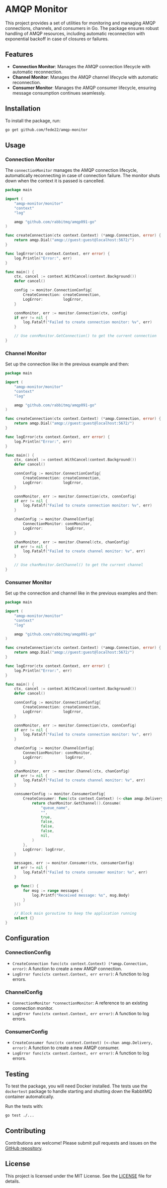 # AMQP Monitor

This project provides a set of utilities for monitoring and managing AMQP connections, channels, and consumers in Go. The package ensures robust handling of AMQP resources, including automatic reconnection with exponential backoff in case of closures or failures.

## Features

- **Connection Monitor**: Manages the AMQP connection lifecycle with automatic reconnection.
- **Channel Monitor**: Manages the AMQP channel lifecycle with automatic reconnection.
- **Consumer Monitor**: Manages the AMQP consumer lifecycle, ensuring message consumption continues seamlessly.

## Installation

To install the package, run:

```sh
go get github.com/fede22/amqp-monitor
```

## Usage

### Connection Monitor

The `connectionMonitor` manages the AMQP connection lifecycle, automatically reconnecting in case of connection failure. The monitor shuts down when the context it is passed is cancelled.

```go
package main

import (
    "amqp-monitor/monitor"
    "context"
    "log"

    amqp "github.com/rabbitmq/amqp091-go"
)

func createConnection(ctx context.Context) (*amqp.Connection, error) {
    return amqp.Dial("amqp://guest:guest@localhost:5672/")
}

func logError(ctx context.Context, err error) {
    log.Println("Error:", err)
}

func main() {
    ctx, cancel := context.WithCancel(context.Background())
    defer cancel()

    config := monitor.ConnectionConfig{
        CreateConnection: createConnection,
        LogError:         logError,
    }

    connMonitor, err := monitor.Connection(ctx, config)
    if err != nil {
        log.Fatalf("Failed to create connection monitor: %v", err)
    }

    // Use connMonitor.GetConnection() to get the current connection
}
```

### Channel Monitor

Set up the connection like in the previous example and then:

```go
package main

import (
    "amqp-monitor/monitor"
    "context"
    "log"

    amqp "github.com/rabbitmq/amqp091-go"
)

func createConnection(ctx context.Context) (*amqp.Connection, error) {
    return amqp.Dial("amqp://guest:guest@localhost:5672/")
}

func logError(ctx context.Context, err error) {
    log.Println("Error:", err)
}

func main() {
    ctx, cancel := context.WithCancel(context.Background())
    defer cancel()

    connConfig := monitor.ConnectionConfig{
        CreateConnection: createConnection,
        LogError:         logError,
    }

    connMonitor, err := monitor.Connection(ctx, connConfig)
    if err != nil {
        log.Fatalf("Failed to create connection monitor: %v", err)
    }

    chanConfig := monitor.ChannelConfig{
        ConnectionMonitor: connMonitor,
        LogError:          logError,
    }

    chanMonitor, err := monitor.Channel(ctx, chanConfig)
    if err != nil {
        log.Fatalf("Failed to create channel monitor: %v", err)
    }

    // Use chanMonitor.GetChannel() to get the current channel
}
```

### Consumer Monitor

Set up the connection and channel like in the previous examples and then:

```go
package main

import (
    "amqp-monitor/monitor"
    "context"
    "log"

    amqp "github.com/rabbitmq/amqp091-go"
)

func createConnection(ctx context.Context) (*amqp.Connection, error) {
    return amqp.Dial("amqp://guest:guest@localhost:5672/")
}

func logError(ctx context.Context, err error) {
    log.Println("Error:", err)
}

func main() {
    ctx, cancel := context.WithCancel(context.Background())
    defer cancel()

    connConfig := monitor.ConnectionConfig{
        CreateConnection: createConnection,
        LogError:         logError,
    }

    connMonitor, err := monitor.Connection(ctx, connConfig)
    if err != nil {
        log.Fatalf("Failed to create connection monitor: %v", err)
    }

    chanConfig := monitor.ChannelConfig{
        ConnectionMonitor: connMonitor,
        LogError:          logError,
    }

    chanMonitor, err := monitor.Channel(ctx, chanConfig)
    if err != nil {
        log.Fatalf("Failed to create channel monitor: %v", err)
    }

    consumerConfig := monitor.ConsumerConfig{
        CreateConsumer: func(ctx context.Context) (<-chan amqp.Delivery, error) {
            return chanMonitor.GetChannel().Consume(
                "queue_name",
                "",
                true,
                false,
                false,
                false,
                nil,
            )
        },
        LogError: logError,
    }

    messages, err := monitor.Consumer(ctx, consumerConfig)
    if err != nil {
        log.Fatalf("Failed to create consumer monitor: %v", err)
    }

    go func() {
        for msg := range messages {
            log.Printf("Received message: %s", msg.Body)
        }
    }()

    // Block main goroutine to keep the application running
    select {}
}
```

## Configuration

### ConnectionConfig

- `CreateConnection func(ctx context.Context) (*amqp.Connection, error)`: A function to create a new AMQP connection.
- `LogError func(ctx context.Context, err error)`: A function to log errors.

### ChannelConfig

- `ConnectionMonitor *connectionMonitor`: A reference to an existing connection monitor.
- `LogError func(ctx context.Context, err error)`: A function to log errors.

### ConsumerConfig

- `CreateConsumer func(ctx context.Context) (<-chan amqp.Delivery, error)`: A function to create a new AMQP consumer.
- `LogError func(ctx context.Context, err error)`: A function to log errors.

## Testing

To test the package, you will need Docker installed. The tests use the `dockertest` package to handle starting and shutting down the RabbitMQ container automatically.

Run the tests with:

```sh
go test ./...
```

## Contributing

Contributions are welcome! Please submit pull requests and issues on the [GitHub repository](https://github.com/fede22/amqp-monitor).

## License

This project is licensed under the MIT License. See the [LICENSE](LICENSE) file for details.